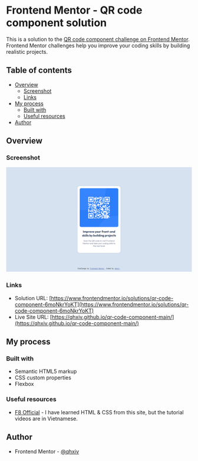 # Frontend Mentor - QR code component solution

This is a solution to the [QR code component challenge on Frontend Mentor](https://www.frontendmentor.io/challenges/qr-code-component-iux_sIO_H). Frontend Mentor challenges help you improve your coding skills by building realistic projects.

## Table of contents

- [Overview](#overview)
  - [Screenshot](#screenshot)
  - [Links](#links)
- [My process](#my-process)
  - [Built with](#built-with)
  - [Useful resources](#useful-resources)
- [Author](#author)

## Overview

### Screenshot

![](./screenshot.png)

### Links

- Solution URL: [https://www.frontendmentor.io/solutions/qr-code-component-6moNkrYoKT](https://www.frontendmentor.io/solutions/qr-code-component-6moNkrYoKT)
- Live Site URL: [https://qhxiv.github.io/qr-code-component-main/](https://qhxiv.github.io/qr-code-component-main/)

## My process

### Built with

- Semantic HTML5 markup
- CSS custom properties
- Flexbox

### Useful resources

- [F8 Official](https://fullstack.edu.vn/) - I have learned HTML & CSS from this site, but the tutorial videos are in Vietnamese.

## Author

- Frontend Mentor - [@qhxiv](https://www.frontendmentor.io/profile/qhxiv)
